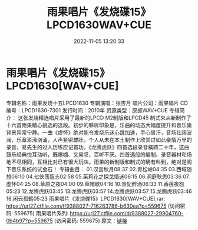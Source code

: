 ﻿---
title: 雨果唱片《发烧碟15》LPCD1630WAV+CUE
date: 2022-11-05 13:20:33
categories: 古典音乐、新世纪、纯音雅乐
tags: 纯音雅乐
---
# 雨果唱片《发烧碟15》LPCD1630[WAV+CUE]

专辑名称：雨果发烧十五LPCD1630
专辑演唱：张杏月
唱片公司：雨果唱片
CD编号：LPCD1630-7301
发行时间：2010年
资源类型：原抓WAV+CUE
专辑简介：
这张发烧精选唱片采用了最新的LPCD M2制版和LPCD45
制式來从新制作了十六首雨果精心挑选的选段。初步的聆听印象是，乐曲的动态大幅度提升和音乐樂背景异常宁静。一曲《虚怀》绝对能令发烧乐迷心跳加速，手心冒汗，音场壮阔波澜，乐章澎湃汹涌，人声紧密雄壯，个人从未在本土制作上欣赏过如此豪情万里的录音，易先生的过人历练应记首功。《龙腾虎跃》四首选段录音橫跨二十年，这曲鼓乐经典悦耳动听，既爆棚、又易叹，百听不厌。四首选段的編制、录音器材和场地不尽相同，互相比对已有很大玩味。雨果的新制版和制式的确有料到，绝对是阁下音乐系统的试金石！
专辑曲目：
01.汉宫秋月08:37
02.青松岭04:35
03.西域随想06:10
04.七侠荡寇志02:58
05.茉莉花之探戈情迷06:15
06.洞庭秋思03:36
07.虚怀04:25
08.草原之夜04:00
09.草帽歌04:16
10.贵妃醉酒06:33
11.香莲夜怨05:23
12.龙腾虎跃03:45
13.龙腾虎跃03:57
14.龙腾虎跃03:57
15.龙腾虎跃03:46
16.闲云孤鹤05:23
雨果唱片《发烧碟15》LPCD1630[WAV+CUE].rar: https://url27.ctfile.com/f/9388027-716263786-b630ea?p=559675
(访问密码: 559675)
雨果唱片系列: https://url27.ctfile.com/d/9388027-29904760-0b4b97?p=559675
(访问密码: 559675)
原文：[链接](https://blog.sina.com.cn/s/blog_1647c7e760103105g.html)